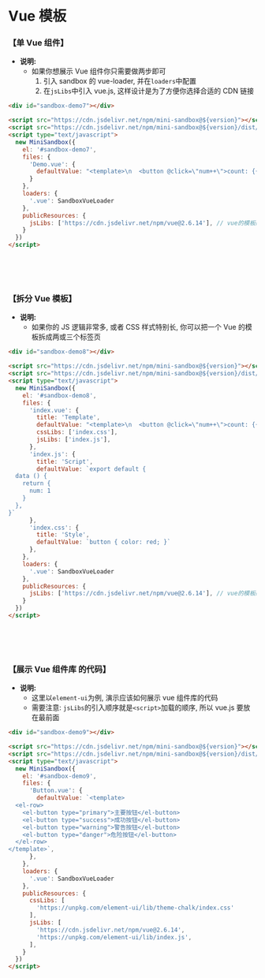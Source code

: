 
# Vue 模板

### 【单 Vue 组件】

- **说明:**
  - 如果你想展示 Vue 组件你只需要做两步即可
    1. 引入 sandbox 的 vue-loader, 并在`loaders`中配置
    2. 在`jsLibs`中引入 vue.js, 这样设计是为了方便你选择合适的 CDN 链接

<div id="sandbox-demo7"></div>

```html
<div id="sandbox-demo7"></div>

<script src="https://cdn.jsdelivr.net/npm/mini-sandbox@${version}"></script>
<script src="https://cdn.jsdelivr.net/npm/mini-sandbox@${version}/dist/vue-loader.js"></script>
<script type="text/javascript">
  new MiniSandbox({
    el: '#sandbox-demo7',
    files: {
      'Demo.vue': {
        defaultValue: "<template>\n  <button @click=\"num++\">count: {{num}}</button>\n</template>\n\n<script>\nexport default {\n  data () {\n    return {\n      num: 1\n    }\n  },\n}\n<\/script>\n\n<style>\n  button {\n    color: red;\n  }\n</style>\n",
      }
    },
    loaders: {
      '.vue': SandboxVueLoader
    },
    publicResources: {
      jsLibs: ['https://cdn.jsdelivr.net/npm/vue@2.6.14'], // vue的模板必须引入 vue.js
    }
  })
</script>
```

<div id="sandbox-demo5"></div>

<br /><br /><br />

### 【拆分 Vue 模板】

- **说明:**
  - 如果你的 JS 逻辑非常多, 或者 CSS 样式特别长, 你可以把一个 Vue 的模板拆成两或三个标签页

<div id="sandbox-demo8"></div>

```html
<div id="sandbox-demo8"></div>

<script src="https://cdn.jsdelivr.net/npm/mini-sandbox@${version}"></script>
<script src="https://cdn.jsdelivr.net/npm/mini-sandbox@${version}/dist/vue-loader.js"></script>
<script type="text/javascript">
  new MiniSandbox({
    el: '#sandbox-demo8',
    files: {
      'index.vue': {
        title: 'Template',
        defaultValue: "<template>\n  <button @click=\"num++\">count: {{num}}</button>\n</template>\n",
        cssLibs: ['index.css'],
        jsLibs: ['index.js'],
      },
      'index.js': {
        title: 'Script',
        defaultValue: `export default {
  data () {
    return {
      num: 1
    }
  },
}`
      },
      'index.css': {
        title: 'Style',
        defaultValue: `button { color: red; }`
      },
    },
    loaders: {
      '.vue': SandboxVueLoader
    },
    publicResources: {
      jsLibs: ['https://cdn.jsdelivr.net/npm/vue@2.6.14'], // vue的模板必须引入 vue.js
    }
  })
</script>
```

<br /><br /><br />

### 【展示 Vue 组件库 的代码】

- **说明:**
  - 这里以`element-ui`为例, 演示应该如何展示 vue 组件库的代码
  - 需要注意: `jsLibs`的引入顺序就是`<script>`加载的顺序, 所以 vue.js 要放在最前面

<div id="sandbox-demo9"></div>

```html
<div id="sandbox-demo9"></div>

<script src="https://cdn.jsdelivr.net/npm/mini-sandbox@${version}"></script>
<script src="https://cdn.jsdelivr.net/npm/mini-sandbox@${version}/dist/vue-loader.js"></script>
<script type="text/javascript">
  new MiniSandbox({
    el: '#sandbox-demo9',
    files: {
      'Button.vue': {
        defaultValue: `<template>
  <el-row>
    <el-button type="primary">主要按钮</el-button>
    <el-button type="success">成功按钮</el-button>
    <el-button type="warning">警告按钮</el-button>
    <el-button type="danger">危险按钮</el-button>
  </el-row>
</template>`,
      },
    },
    loaders: {
      '.vue': SandboxVueLoader
    },
    publicResources: {
      cssLibs: [
        'https://unpkg.com/element-ui/lib/theme-chalk/index.css'
      ],
      jsLibs: [
        'https://cdn.jsdelivr.net/npm/vue@2.6.14',
        'https://unpkg.com/element-ui/lib/index.js',
      ],
    }
  })
</script>
```

<br /><br /><br />
